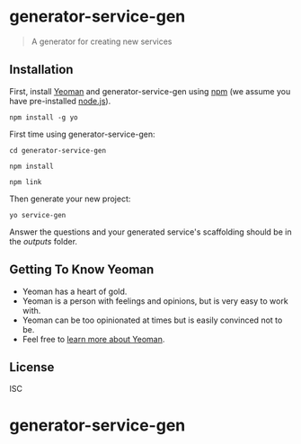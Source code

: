 # generator-service-gen
> A generator for creating new services

## Installation

First, install [Yeoman](http://yeoman.io) and generator-service-gen using [npm](https://www.npmjs.com/) (we assume you have pre-installed [node.js](https://nodejs.org/)).

```$
npm install -g yo
```

First time using generator-service-gen:

```$
cd generator-service-gen
```

```$
npm install
```

```$
npm link
```

Then generate your new project:

```$
yo service-gen
```

Answer the questions and your generated service's scaffolding should be in the *outputs* folder.

## Getting To Know Yeoman

 * Yeoman has a heart of gold.
 * Yeoman is a person with feelings and opinions, but is very easy to work with.
 * Yeoman can be too opinionated at times but is easily convinced not to be.
 * Feel free to [learn more about Yeoman](http://yeoman.io/).

## License

ISC
# generator-service-gen
